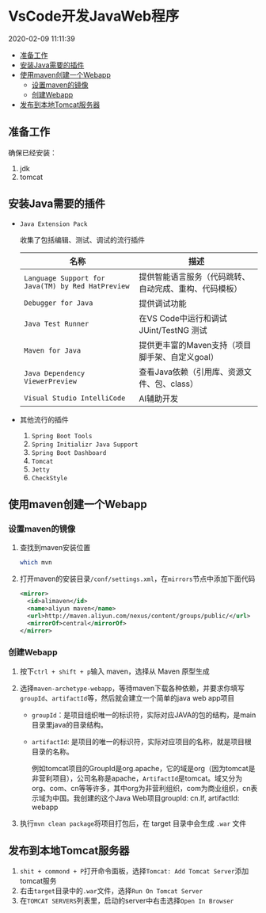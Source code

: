 # VsCode开发JavaWeb程序

2020-02-09 11:11:39

<!-- TOC -->

- [准备工作](#准备工作)
- [安装Java需要的插件](#安装java需要的插件)
- [使用maven创建一个Webapp](#使用maven创建一个webapp)
  - [设置maven的镜像](#设置maven的镜像)
  - [创建Webapp](#创建webapp)
- [发布到本地Tomcat服务器](#发布到本地tomcat服务器)

<!-- /TOC -->
## 准备工作

确保已经安装：

1. jdk
2. tomcat

## 安装Java需要的插件

- `Java Extension Pack`

  收集了包括编辑、测试、调试的流行插件

  名称 | 描述
  --- | ---
  `Language Support for Java(TM) by Red HatPreview` | 提供智能语言服务（代码跳转、自动完成、重构、代码模板）
  `Debugger for Java` | 提供调试功能
  `Java Test Runner` | 在VS Code中运行和调试 JUint/TestNG 测试
  `Maven for Java` | 提供更丰富的Maven支持（项目脚手架、自定义goal）
  `Java Dependency ViewerPreview`| 查看Java依赖（引用库、资源文件、包、class）
  `Visual Studio IntelliCode`| AI辅助开发

- 其他流行的插件

  1. `Spring Boot Tools`
  2. `Spring Initializr Java Support`
  3. `Spring Boot Dashboard`
  4. `Tomcat`
  5. `Jetty`
  6. `CheckStyle`

## 使用maven创建一个Webapp

### 设置maven的镜像

1. 查找到maven安装位置

    ```sh
    which mvn
    ```

2. 打开maven的安装目录`/conf/settings.xml`，在`mirrors`节点中添加下面代码

    ```xml
    <mirror>
      <id>alimaven</id>
      <name>aliyun maven</name>
      <url>http://maven.aliyun.com/nexus/content/groups/public/</url>
      <mirrorOf>central</mirrorOf>
    </mirror>  
    ```

### 创建Webapp

1. 按下`ctrl + shift + p`输入 maven，选择从 Maven 原型生成
2. 选择`maven-archetype-webapp`，等待maven下载各种依赖，并要求你填写 `groupId`、`artifactId`等，然后就会建立一个简单的java web app项目

    - `groupId`：是项目组织唯一的标识符，实际对应JAVA的包的结构，是main目录里java的目录结构。
    - `artifactId`: 是项目的唯一的标识符，实际对应项目的名称，就是项目根目录的名称。

      例如tomcat项目的GroupId是org.apache，它的域是org（因为tomcat是非营利项目），公司名称是apache，`ArtifactId`是tomcat。域又分为org、com、cn等等许多，其中org为非营利组织，com为商业组织，cn表示域为中国。我创建的这个Java Web项目groupId: cn.lf, artifactId: webapp
3. 执行`mvn clean package`将项目打包后，在 target 目录中会生成 `.war` 文件

## 发布到本地Tomcat服务器

1. `shit + commond + P`打开命令面板，选择`Tomcat: Add Tomcat Server`添加tomcat服务
2. 右击`target`目录中的`.war`文件，选择`Run On Tomcat Server`
3. 在`TOMCAT SERVERS`列表里，启动的server中右击选择`Open In Browser`
